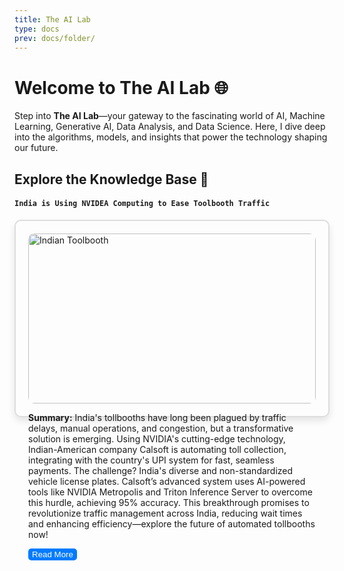 ```yaml
---
title: The AI Lab
type: docs
prev: docs/folder/
---
```


# Welcome to **The AI Lab** 🌐

Step into **The AI Lab**—your gateway to the fascinating world of AI, Machine Learning, Generative AI, Data Analysis, and Data Science. Here, I dive deep into the algorithms, models, and insights that power the technology shaping our future.

## Explore the Knowledge Base 🚀

#### `India is Using NVIDEA Computing to Ease Toolbooth Traffic` 
<div style="display: flex; flex-wrap: wrap; gap: 20px;">

<div style="border: 2px solid #ddd; border-radius: 10px; padding: 20px; width: 100%; box-shadow: 0 6px 12px rgba(0,0,0,0.1);">
<img src="https://github.com/user-attachments/assets/f49272b6-4efd-4c48-9170-3aa6a65e5271" alt="Indian Toolbooth" style="width: 100%; border-radius: 10px;">
<p><strong>Summary:</strong> India's tollbooths have long been plagued by traffic delays, manual operations, and congestion, but a transformative solution is emerging. Using NVIDIA's cutting-edge technology, Indian-American company Calsoft is automating toll collection, integrating with the country's UPI system for fast, seamless payments. The challenge? India's diverse and non-standardized vehicle license plates. Calsoft’s advanced system uses AI-powered tools like NVIDIA Metropolis and Triton Inference Server to overcome this hurdle, achieving 95% accuracy. This breakthrough promises to revolutionize traffic management across India, reducing wait times and enhancing efficiency—explore the future of automated tollbooths now!</p>

<a href="https://backendbrilliance.hashnode.dev/how-india-is-using-nvidea-computing-to-ease-toolbooth-traffic" style="text-decoration: none;">
    <button style="background-color: #007bff; color: white; padding: 2px 6px; border: none; border-radius: 5px; cursor: pointer;">
        Read More
    </button>
</a>

</div>



